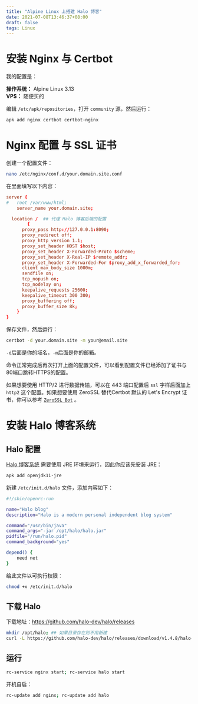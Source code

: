 ```yaml
---
title: "Alpine Linux 上搭建 Halo 博客"
date: 2021-07-08T13:46:37+08:00
draft: false
tags: Linux
---
```


# 安装 Nginx 与 Certbot

我的配置是：

**操作系统：** Alpine Linux 3.13   
**VPS：** 随便买的

编辑 `/etc/apk/repositories`，打开 `community` 源，然后运行：

```bash
apk add nginx certbot certbot-nginx
```

# Nginx 配置 与 SSL 证书

创建一个配置文件：

```bash
nano /etc/nginx/conf.d/your.domain.site.conf
```

在里面填写以下内容：

```conf
server {
#   root /var/www/html;
    server_name your.domain.site;

  location /  ## 代理 Halo 博客后端的配置
        {
      proxy_pass http://127.0.0.1:8090;
      proxy_redirect off;
      proxy_http_version 1.1;
      proxy_set_header HOST $host;
      proxy_set_header X-Forwarded-Proto $scheme;
      proxy_set_header X-Real-IP $remote_addr;
      proxy_set_header X-Forwarded-For $proxy_add_x_forwarded_for;
      client_max_body_size 1000m;
      sendfile on;
      tcp_nopush on;
      tcp_nodelay on;
      keepalive_requests 25600;
      keepalive_timeout 300 300;
      proxy_buffering off;
      proxy_buffer_size 8k;
    }
}
```

保存文件，然后运行：

```bash
certbot -d your.domain.site -m your@email.site
```

`-d`后面是你的域名，`-m`后面是你的邮箱。

命令正常完成后再次打开上面的配置文件，可以看到配置文件已经添加了证书与80端口跳转HTTPS的配置。

如果想要使用 HTTP/2 进行数据传输，可以在 443 端口配置后 `ssl` 字样后面加上 `http2` 这个配置。如果想要使用 ZeroSSL 替代Certbot 默认的 Let's Encrypt 证书，你可以参考 [`ZeroSSL Bot`](https://github.com/zerossl/zerossl-bot) 。

# 安装 Halo 博客系统

## Halo 配置

[Halo 博客系统](https://github.com/halo-dev/halo) 需要使用 JRE 环境来运行，因此你应该先安装 JRE：

```bash
apk add openjdk11-jre
```

新建 `/etc/init.d/halo` 文件，添加内容如下：

```sh
#!/sbin/openrc-run

name="Halo blog"
description="Halo is a modern personal independent blog system"

command="/usr/bin/java"
command_args="-jar /opt/halo/halo.jar"
pidfile="/run/halo.pid"
command_background="yes"

depend() {
	need net
}
```

给此文件以可执行权限：

```bash
chmod +x /etc/init.d/halo
```

## 下载 Halo

下载地址：<https://github.com/halo-dev/halo/releases>

```bash
mkdir /opt/halo; ## 如果目录存在则不用新建
curl -L https://github.com/halo-dev/halo/releases/download/v1.4.8/halo-1.4.8.jar --output /opt/halo/halo.jar
```
## 运行

```bash
rc-service nginx start; rc-service halo start
```

开机自启：

```bash
rc-update add nginx; rc-update add halo
```